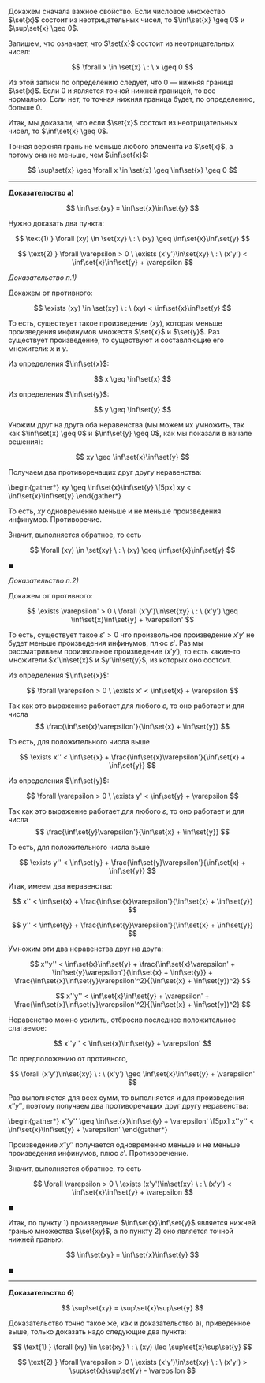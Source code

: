 Докажем сначала важное свойство. Если числовое множество $\set{x}$ состоит из неотрицательных чисел, то $\inf\set{x} \geq 0$ и $\sup\set{x} \geq 0$.

Запишем, что означает, что $\set{x}$ состоит из неотрицательных чисел:

$$ \forall x \in \set{x} \ : \ x \geq 0 $$

Из этой записи по определению следует, что $0$ — нижняя граница $\set{x}$. Если $0$ и является точной нижней границей, то все нормально. Если нет, то точная нижняя граница будет, по определению, больше $0$.

Итак, мы доказали, что если $\set{x}$ состоит из неотрицательных чисел, то $\inf\set{x} \geq 0$.

Точная верхняя грань не меньше любого элемента из $\set{x}$, а потому она не меньше, чем $\inf\set{x}$:

$$ \sup\set{x} \geq \forall x \in \set{x} \geq \inf\set{x} \geq 0 $$

---

**Доказательство а)**

$$ \inf\set{xy} = \inf\set{x}\inf\set{y} $$

Нужно доказать два пункта:

$$ \text{1) } \forall (xy) \in \set{xy} \ : \ (xy) \geq \inf\set{x}\inf\set{y} $$

$$ \text{2) } \forall \varepsilon > 0 \ \exists (x'y')\in\set{xy} \ : \ (x'y') < \inf\set{x}\inf\set{y} + \varepsilon $$

*Доказательство п.1)*

Докажем от противного:

$$ \exists (xy) \in \set{xy} \ : \ (xy) < \inf\set{x}\inf\set{y} $$ 

То есть, существует такое произведение $(xy)$, которая меньше произведения инфинумов множеств $\set{x}$ и $\set{y}$.
Раз существует произведение, то существуют и составляющие его множители: $x$ и $y$.

Из определения $\inf\set{x}$:

$$ x \geq \inf\set{x} $$

Из определения $\inf\set{y}$:

$$ y \geq \inf\set{y} $$

Уножим друг на друга оба неравенства (мы можем их умножить, так как $\inf\set{x} \geq 0$ и $\inf\set{y} \geq 0$, как мы показали в начале решения):

$$ xy \geq \inf\set{x}\inf\set{y} $$

Получаем два противоречащих друг другу неравенства:

\begin{gather*}
    xy \geq \inf\set{x}\inf\set{y}
    \\[5px]
    xy < \inf\set{x}\inf\set{y}
\end{gather*}

То есть, $xy$ одновременно меньше и не меньше произведения инфинумов. Противоречие.

Значит, выполняется обратное, то есть

$$ \forall (xy) \in \set{xy} \ : \ (xy) \geq \inf\set{x}\inf\set{y} $$

$\blacksquare$

*Доказательство п.2)*

Докажем от противного:

$$ \exists \varepsilon' > 0 \ \forall (x'y')\in\set{xy} \ : \ (x'y') \geq \inf\set{x}\inf\set{y} + \varepsilon' $$

То есть, существует такое $\varepsilon' > 0$ что произвольное произведение $x'y'$ не будет меньше произведения инфинумов, плюс $\varepsilon'$.
Раз мы рассматриваем произвольное произведение $(x'y')$, то есть какие-то множители $x'\in\set{x}$ и $y'\in\set{y}$, из которых оно состоит.

Из определения $\inf\set{x}$:

$$ \forall \varepsilon > 0 \ \exists x' < \inf\set{x} + \varepsilon $$

Так как это выражение работает для любого $\varepsilon$, то оно работает и для числа
$$ \frac{\inf\set{x}\varepsilon'}{\inf\set{x} + \inf\set{y}} $$

То есть, для положительного числа выше

$$ \exists x'' < \inf\set{x} + \frac{\inf\set{x}\varepsilon'}{\inf\set{x} + \inf\set{y}} $$

Из определения $\inf\set{y}$:

$$ \forall \varepsilon > 0 \ \exists y' < \inf\set{y} + \varepsilon $$

Так как это выражение работает для любого $\varepsilon$, то оно работает и для числа
$$ \frac{\inf\set{y}\varepsilon'}{\inf\set{x} + \inf\set{y}} $$

То есть, для положительного числа выше

$$ \exists y'' < \inf\set{y} + \frac{\inf\set{y}\varepsilon'}{\inf\set{x} + \inf\set{y}} $$

Итак, имеем два неравенства:

$$ x'' < \inf\set{x} + \frac{\inf\set{x}\varepsilon'}{\inf\set{x} + \inf\set{y}} $$

$$ y'' < \inf\set{y} + \frac{\inf\set{y}\varepsilon'}{\inf\set{x} + \inf\set{y}} $$

Умножим эти два неравенства друг на друга:

$$ x''y'' < \inf\set{x}\inf\set{y} + \frac{\inf\set{x}\varepsilon' + \inf\set{y}\varepsilon'}{\inf\set{x} + \inf\set{y}} + \frac{\inf\set{x}\inf\set{y}\varepsilon'^2}{(\inf\set{x} + \inf\set{y})^2} $$

$$ x''y'' < \inf\set{x}\inf\set{y} + \varepsilon' + \frac{\inf\set{x}\inf\set{y}\varepsilon'^2}{(\inf\set{x} + \inf\set{y})^2} $$

Неравенство можно усилить, отбросив последнее положительное слагаемое:

$$ x''y'' < \inf\set{x}\inf\set{y} + \varepsilon' $$

По предположению от противного,

$$ \forall (x'y')\in\set{xy} \ : \ (x'y') \geq \inf\set{x}\inf\set{y} + \varepsilon' $$

Раз выполняется для всех сумм, то выполняется и для произведения $x''y''$, поэтому получаем два противоречащих друг другу неравенства:

\begin{gather*}
    x''y'' \geq \inf\set{x}\inf\set{y} + \varepsilon'
    \\[5px]
    x''y'' < \inf\set{x}\inf\set{y} + \varepsilon'
\end{gather*}

Произведение $x''y''$ получается одновременно меньше и не меньше произведения инфинумов, плюс $\varepsilon'$. Противоречение.

Значит, выполняется обратное, то есть

$$ \forall \varepsilon > 0 \ \exists (x'y')\in\set{xy} \ : \ (x'y') < \inf\set{x}\inf\set{y} + \varepsilon $$

$\blacksquare$

Итак, по пункту 1) произведение $\inf\set{x}\inf\set{y}$ является нижней гранью множества $\set{xy}$, а по пункту 2) оно является точной нижней гранью:

$$ \inf\set{xy} = \inf\set{x}\inf\set{y} $$

$\blacksquare$

---

**Доказательство б)**

$$ \sup\set{xy} = \sup\set{x}\sup\set{y} $$

Доказательство точно такое же, как и доказательство а), приведенное выше, только доказать надо следующие два пункта:

$$ \text{1) } \forall (xy) \in \set{xy} \ : \ (xy) \leq \sup\set{x}\sup\set{y} $$

$$ \text{2) } \forall \varepsilon > 0 \ \exists (x'y')\in\set{xy} \ : \ (x'y') > \sup\set{x}\sup\set{y} - \varepsilon $$
